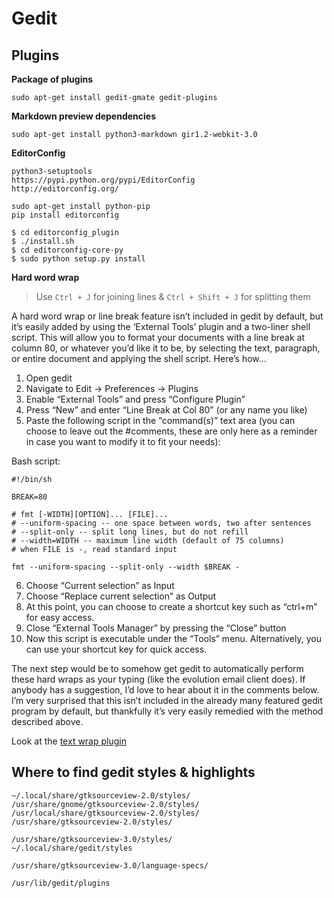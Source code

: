 # Gedit

## Plugins

**Package of plugins**

    sudo apt-get install gedit-gmate gedit-plugins

**Markdown preview dependencies**

    sudo apt-get install python3-markdown gir1.2-webkit-3.0

**EditorConfig**

    python3-setuptools
    https://pypi.python.org/pypi/EditorConfig
    http://editorconfig.org/

    sudo apt-get install python-pip
    pip install editorconfig

    $ cd editorconfig_plugin
    $ ./install.sh
    $ cd editorconfig-core-py
    $ sudo python setup.py install

**Hard word wrap**

> Use `Ctrl + J` for joining lines & `Ctrl + Shift + J` for splitting them

A hard word wrap or line break feature isn’t included in gedit by default,
but it’s easily added by using the ‘External Tools’ plugin and a
two-liner shell script. This will allow you to format your documents with a
line break at column 80, or whatever you’d like it to be, by selecting the
text, paragraph, or entire document and applying the shell script. Here’s
how...

1. Open gedit
2. Navigate to Edit -> Preferences -> Plugins
3. Enable “External Tools” and press “Configure Plugin”
4. Press “New” and enter “Line Break at Col 80” (or any name you like)
5. Paste the following script in the “command(s)” text area (you can
choose to leave out the #comments, these are only here as a reminder in case
you want to modify it to fit your needs):

Bash script:

    #!/bin/sh

    BREAK=80

    # fmt [-WIDTH][OPTION]... [FILE]...
    # --uniform-spacing -- one space between words, two after sentences
    # --split-only -- split long lines, but do not refill
    # --width=WIDTH -- maximum line width (default of 75 columns)
    # when FILE is -, read standard input

    fmt --uniform-spacing --split-only --width $BREAK -

6. Choose “Current selection” as Input
7. Choose “Replace current selection” as Output
8. At this point, you can choose to create a shortcut key such as “ctrl+m” for
easy access.
8. Close “External Tools Manager” by pressing the “Close” button
9. Now this script is executable under the “Tools” menu. Alternatively, you can
use your shortcut key for quick access.

The next step would be to somehow get gedit to automatically perform these
hard wraps as your typing (like the evolution email client does). If anybody
has a suggestion, I’d love to hear about it in the comments below. I’m
very surprised that this isn’t included in the already many featured
gedit program by default, but thankfully it’s very easily remedied with
the method described above.

Look at the [text wrap plugin](http://hartmann-it-design.de/gedit/TextWrap/)

## Where to find gedit styles & highlights

    ~/.local/share/gtksourceview-2.0/styles/
    /usr/share/gnome/gtksourceview-2.0/styles/
    /usr/local/share/gtksourceview-2.0/styles/
    /usr/share/gtksourceview-2.0/styles/

    /usr/share/gtksourceview-3.0/styles/
    ~/.local/share/gedit/styles

    /usr/share/gtksourceview-3.0/language-specs/

    /usr/lib/gedit/plugins

